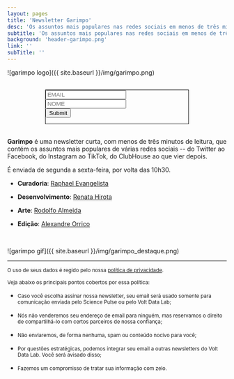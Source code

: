 ```yaml
---
layout: pages
title: 'Newsletter Garimpo'
desc: 'Os assuntos mais populares nas redes sociais em menos de três minutos'
subtitle: 'Os assuntos mais populares nas redes sociais em menos de três minutos'
background: 'header-garimpo.png'
link: ''
subTitle: ''
---
```


<style>
#newsletter_page{
  margin: 0 auto;
  width: 65%;
}
#newsletter_page label{
  font-size: 1em;
}

img{
  margin: 0 auto;
  text-align: center;
  display: block;
  max-width: 100%;
}
</style>

![garimpo logo]({{ site.baseurl }}/img/garimpo.png)

<br>

<div id="newsletter_page" style="border: 1px solid black">
<form action="https://sendy.voltdata.info/subscribe" method="POST" accept-charset="utf-8">
  <div class="revue-form-group">
  <input style="max-width:100%" class="revue-form-field" type="email" name="email" id="email" placeholder="EMAIL"/>
<br/>
<input style="max-width:100%" class="revue-form-field" type="text" name="name" id="name" placeholder="NOME" style="max-width:100%"/>
</div>
<div class="revue-form-actions">
  <input type="hidden" name="list" value="v5zrQ3RithV9C1HMZZgCeg"/>
  <input type="hidden" name="subform" value="yes"/>
  <input style="max-width:100%" type="submit" name="submit" id="submit"/>
  </div>

</form>
</div>

<br>



**Garimpo** é uma newsletter curta, com menos de três minutos de leitura, que contém os assuntos mais populares de várias redes sociais -- do Twitter ao Facebook, do Instagram ao TikTok, do ClubHouse ao que vier depois.

É enviada de segunda a sexta-feira, por volta das 10h30.

- **Curadoria**: [Raphael Evangelista](https://twitter.com/raphaevanges)

- **Desenvolvimento**: [Renata Hirota](https://twitter.com/renata_mh)

- **Arte**: [Rodolfo Almeida](https://twitter.com/rodolfoalmd)

- **Edição**: [Alexandre Orrico](https://twitter.com/alexorrico)


<br>

![garimpo gif]({{ site.baseurl }}/img/garimpo_destaque.png)

<hr>

<small>O uso de seus dados é regido pelo nossa [política de privacidade](privacidade).</small>

<small>Veja abaixo os principais pontos cobertos por essa política:</small>

* <small>Caso você escolha assinar nossa newsletter, seu email será usado somente para comunicação enviada pelo Science Pulse ou pelo Volt Data Lab;</small>

* <small>Nós não venderemos seu endereço de email para ninguém, mas reservamos o direito de compartilhá-lo com certos parceiros de nossa confiança;</small>

* <small>Não enviaremos, de forma nenhuma, spam ou conteúdo nocivo para você;</small>

* <small>Por questões estratégicas, podemos integrar seu email a outras newsletters do Volt Data Lab. Você será avisado disso;</small>

* <small>Fazemos um compromisso de tratar sua informação com zelo.</small>
